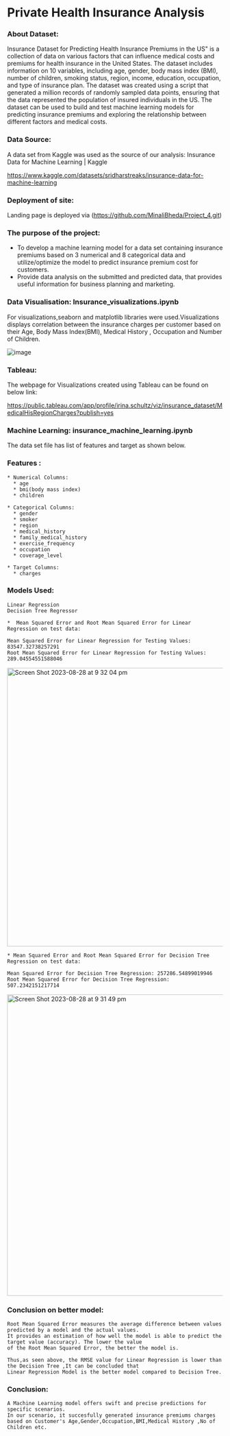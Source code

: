 # Private Health Insurance Analysis

### About Dataset:

   Insurance Dataset for Predicting Health Insurance Premiums in the US" is a collection of data on various factors that can influence medical costs and premiums
   for health insurance in the United States. The dataset includes information on 10 variables, including age, gender, body mass index (BMI), number of children,
   smoking status, region, income, education, occupation, and type of insurance plan. The dataset was created using a script that generated a million records of
   randomly sampled data points, ensuring that the data represented the population of insured individuals in the US. The dataset can be used to build and test
   machine learning models for predicting insurance premiums and exploring the relationship between different factors and medical costs.

### Data Source:

   A data set from Kaggle was used as the source of our analysis: Insurance Data for Machine Learning | Kaggle

   https://www.kaggle.com/datasets/sridharstreaks/insurance-data-for-machine-learning

### Deployment of site:

   Landing page is deployed via (https://github.com/MinaliBheda/Project_4.git)  

### The purpose of the project:

   * To develop a machine learning model for a data set containing insurance premiums based on 3 numerical and 8 categorical data
     and utilize/optimize the model to predict insurance premium cost for customers.
   * Provide data analysis on the submitted and predicted data, that provides useful information for business planning and marketing.


### Data Visualisation: Insurance_visualizations.ipynb

   For visualizations,seaborn and matplotlib libraries were used.Visualizations displays correlation between the insurance charges per customer based on their
   Age, Body Mass Index(BMI), Medical History , Occupation and Number of Children. 

![image](https://github.com/gulcanasln/Project_4/assets/123443605/9b03393f-e15c-4cbf-932c-12bad24bb2d0)


### Tableau:
   
   The webpage for Visualizations created using Tableau can be found on below link: 

   https://public.tableau.com/app/profile/irina.schultz/viz/insurance_dataset/MedicalHisRegionCharges?publish=yes

### Machine Learning: insurance_machine_learning.ipynb 

   The data set file has list of features and target as shown below.  

   ### Features : 

    * Numerical Columns:
      * age
      * bmi(body mass index)
      * children 

    * Categorical Columns: 
      * gender 
      *	smoker 
      * region 
      * medical_history 
      * family_medical_history 
      * exercise_frequency 
      * occupation 
      * coverage_level

    * Target Columns:
      * charges 

### Models Used:

    Linear Regression
    Decision Tree Regressor

    *  Mean Squared Error and Root Mean Squared Error for Linear Regression on test data: 

    Mean Squared Error for Linear Regression for Testing Values: 83547.32738257291
    Root Mean Squared Error for Linear Regression for Testing Values: 289.04554551588046

<img width="650" alt="Screen Shot 2023-08-28 at 9 32 04 pm" src="https://github.com/gulcanasln/Project_4/assets/123443605/a650eeb7-e4d2-4c83-8f24-ad780e83aa3c">

    * Mean Squared Error and Root Mean Squared Error for Decision Tree Regression on test data: 

    Mean Squared Error for Decision Tree Regression: 257286.54899019946
    Root Mean Squared Error for Decision Tree Regression: 507.2342151217714

  <img width="703" alt="Screen Shot 2023-08-28 at 9 31 49 pm" src="https://github.com/gulcanasln/Project_4/assets/123443605/148536cc-0ee8-40aa-a2da-9a6893f0fdbf">


    
   ### Conclusion on better model:
    
    Root Mean Squared Error measures the average difference between values predicted by a model and the actual values.
    It provides an estimation of how well the model is able to predict the target value (accuracy). The lower the value 
    of the Root Mean Squared Error, the better the model is. 
        
    Thus,as seen above, the RMSE value for Linear Regression is lower than the Decision Tree ,It can be concluded that 
    Linear Regression Model is the better model compared to Decision Tree.


### Conclusion:

    A Machine Learning model offers swift and precise predictions for specific scenarios. 
    In our scenario, it succesfully generated insurance premiums charges
    based on Customer's Age,Gender,Occupation,BMI,Medical History ,No of Children etc.

